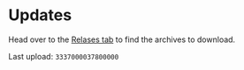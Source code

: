 # Updates

Head over to the [Relases tab](https://github.com/QuestEscape/updates/releases) to find the archives to download.

Last upload: `3337000037800000`
